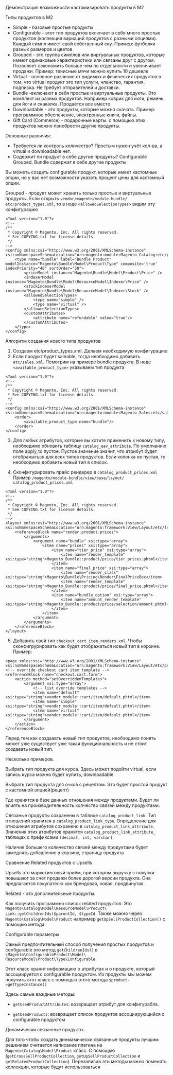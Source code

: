 Демонстрация возможности кастомизировать продукты в M2

Типы продуктов в M2

- Simple - базовые простые продукты
- Configurable - этот тип продуктов включает в себя много простых продуктов (коллекция вариаций продуктов с разными опциями). Каждый симпл имеет свой собственный ску. Пример: футболки разных размеров и цветов
- Grouped - это группа симплов или виртуальных продуктов, которые имеют одинаковые характеристики или связаны друг с другом. Позволяет сэкономить больше чем по отдельности и увеличивает продажи. Пример: тенисные мячи можно купить 10 дешевле
- Virtual - основное различие от видимых и физических продуктов в том, что virtual продукт это тип услуги, членство, гарантия, подписка. Не требует отправителей и доставки.
- Bundle -включают в себя простые и виртуальные продукты. Это комплект из разных продуктов. Например коврик для йоги, ремень для йоги и скакалка. Продаётся все вместе
- Downloadable - это продукты, которые можно скачать. Пример: программное обеспечение, электронные книги, файлы.
- Gift Card (Commerce) - подарочные карты. с помощью этих продуктов можно приобрести другие продукты.


Основные различия:

- Требуется ли контроль количество? Простым нужен учёт кол-ва, а
  virtual и downloadable нет.
- Содержит ли продукт в себе другие продукты? Configurable Grouped, Bundle содержат в себе другие продукты

Вы можеть создать сonfigurable продукт, которые имеет кастомные опции, но у вас нет возможности указать процент цены для кастомный опции.

Grouped - продукт может хранить только простые и виртуальные продукты. Если открыть `vendor/magento/module-bundle/
etc/product_types.xml`, то в ноде `<allowedSelectionTypes>` видим эту конфигурацию

```
<?xml version="1.0"?>
<!--
/**
 * Copyright © Magento, Inc. All rights reserved.
 * See COPYING.txt for license details.
 */
-->
<config xmlns:xsi="http://www.w3.org/2001/XMLSchema-instance" xsi:noNamespaceSchemaLocation="urn:magento:module:Magento_Catalog:etc/product_types.xsd">
    <type name="bundle" label="Bundle Product" modelInstance="Magento\Bundle\Model\Product\Type" composite='true' indexPriority="40" sortOrder="50">
        <priceModel instance="Magento\Bundle\Model\Product\Price" />
        <indexerModel instance="Magento\Bundle\Model\ResourceModel\Indexer\Price" />
        <stockIndexerModel instance="Magento\Bundle\Model\ResourceModel\Indexer\Stock" />
        <allowedSelectionTypes>
            <type name="simple" />
            <type name="virtual" />
        </allowedSelectionTypes>
        <customAttributes>
            <attribute name="refundable" value="true"/>
        </customAttributes>
    </type>
</config>
```


Алгоритм создания нового типа продуктов

1. Создаем etc/product_types.xml. Делаем необходимую конфигурацию
2. Если продукт будет saleable, тогда необходимо добавить `etc/sales.xml`. Псмотрим на примере bundle продукта. В ноде  `<available_product_type>` указываем тип продукта

```
<?xml version="1.0"?>
<!--
/**
 * Copyright © Magento, Inc. All rights reserved.
 * See COPYING.txt for license details.
 */
-->
<config xmlns:xsi="http://www.w3.org/2001/XMLSchema-instance" xsi:noNamespaceSchemaLocation="urn:magento:module:Magento_Sales:etc/sales.xsd">
    <order>
        <available_product_type name="bundle"/>
    </order>
</config>
```
3. Для любых атрибутов, которые вы хотите применить к новому типу, необходимо обновить таблицу `catalog_eav_attribute`. По умолчанию поле apply_to пустое. Пустое значение значит, что атрибут будет отображаться для всех типов продуктов. Если колонка не пустая, то необходимо добавить новый тип в список.

4. Сконфигурировать прайс рендерер в `catalog_product_prices.xml` Пример `/magento/module-bundle/view/base/layout/
   catalog_product_prices.xml`

```
<?xml version="1.0"?>
<!--
/**
 * Copyright © Magento, Inc. All rights reserved.
 * See COPYING.txt for license details.
 */
-->
<layout xmlns:xsi="http://www.w3.org/2001/XMLSchema-instance" xsi:noNamespaceSchemaLocation="urn:magento:framework:View/Layout/etc/layout_generic.xsd">
    <referenceBlock name="render.product.prices">
        <arguments>
            <argument name="bundle" xsi:type="array">
                <item name="prices" xsi:type="array">
                    <item name="tier_price" xsi:type="array">
                        <item name="render_template" xsi:type="string">Magento_Bundle::product/price/tier_prices.phtml</item>
                    </item>
                    <item name="final_price" xsi:type="array">
                        <item name="render_class" xsi:type="string">Magento\Bundle\Pricing\Render\FinalPriceBox</item>
                        <item name="render_template" xsi:type="string">Magento_Bundle::product/price/final_price.phtml</item>
                    </item>
                    <item name="bundle_option" xsi:type="array">
                        <item name="amount_render_template" xsi:type="string">Magento_Bundle::product/price/selection/amount.phtml</item>
                    </item>
                </item>
            </argument>
        </arguments>
    </referenceBlock>
</layout>

```

5. Добавить свой тип `checkout_cart_item_renders.xml`.
   Чтобы сконфигрурировать как будет отображаться новый тип в корзине. Пример:

```
<page xmlns:xsi="http://www.w3.org/2001/XMLSchema-instance" 
xsi:noNamespaceSchemaLocation="urn:magento:framework:View/Layout/etc/page_configuration.xsd">
<!-- override checkout cart item template -->
<referenceBlock name="checkout.cart.form">
    <action method="setOverriddenTemplates">
        <argument xsi:type="array">
            <!-- list override templates -->
            <item name="default" xsi:type="string">vendor_module::cart/item/default.phtml</item>
            <item name="simple" xsi:type="string">vendor_module::cart/item/default.phtml</item>
            <item name="virtual" xsi:type="string">vendor_module::cart/item/default.phtml</item>
        </argument>
    </action>
</referenceBlock>
```

Перед тем как создаавть новый тип продуктов, необходимо понять может уже существует уже такая функциональность и не стоит создавать новый тип.


Несколько примеров.

Выбрать тип продукта для курса. Здесь может подойти virtual, если запись курса можно будет купить, downloadable

Выбрать тип продукта для очков с рецептом. Это будет простой продукт с кастомной опцией(рецепт)


Где хранятся в базе данных отношения между продуктами. Будет ли влиять на производительность колчество связей между продуктами.

Связаные продукты сохранены в таблице `catalog_product_link`. Тип
отношений хранится в `catalog_product_link_type`. Определение для отношения атрибутов сохранено в `catalog_product_link_attribute`. Значения этих атрибутов хранятся `catalog_product_link_attribute_` таблицах с префиксами `[decimal, int, varchar]`

Наличие большего количество связей между продуктами будет замедлять добавление в корзину, страницу продукта

Сравнение Related продуктов с Upsells

Upsells это маркетинговый приём, при котором выручку с покупки повышают за счёт продажи более дорогой версии продукта. Она предлагается покупателю как брендовая, новая, продвинутая.

Related - это дополнительные продукты.

Как получить программно список related продуктов. Это `Magento\Catalog\Model\ResourceModel\Product\
Link::getChildrenIds($parentId, $typeId`. Также можно через
`Magento\Catalog\Model\Product` например `getUpSellProductCollection()` c помощью метода.


Configurable параметры

Самый предпочтительный способ получения простых продуктов и configurable это метод `getChildrenIds()` в `\Magento\ConfigurableProduct\Model\
ResourceModel\Product\Type\Configurable`

Этот класс хранит информацию о атрибутах и о продукте, который ассоциируется с configurable продуктом. Из продукты мы можем получить этот класс с помощью этого метода `$product->getTypeInstance()`

Здесь самые важдные методы:

- `getUsedProductAttributes`: возвращает атрибут для конфигурабла.

- `getUsedProducts`: возвращает список продуктов ассоциирующийся с configurable продуктом

Динамически связанные продукты.

Для того чтобы создать динмамически связанные продукты лучшим решением считается написание плагина на `Magento\Catalog\Model\Product` класс. С помощью (`getCrossSellProductCollection`, `getUpSellProductCollection` и
`getRelatedProductCollection`). Перезаписав эти методы можно поменять коллекции, которые будут использоваться
